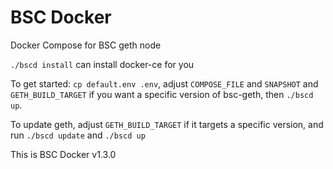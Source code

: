 # BSC Docker

Docker Compose for BSC geth node

`./bscd install` can install docker-ce for you

To get started: `cp default.env .env`, adjust `COMPOSE_FILE` and `SNAPSHOT` and `GETH_BUILD_TARGET` if
you want a specific version of bsc-geth, then `./bscd up`.

To update geth, adjust `GETH_BUILD_TARGET` if it targets a specific version, and run `./bscd update`
and `./bscd up`

This is BSC Docker v1.3.0
